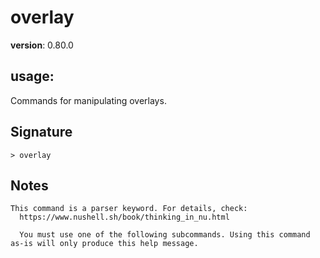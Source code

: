 # overlay

**version**: 0.80.0

## **usage**:

Commands for manipulating overlays.

## Signature

`> overlay `

## Notes

```text
This command is a parser keyword. For details, check:
  https://www.nushell.sh/book/thinking_in_nu.html

  You must use one of the following subcommands. Using this command as-is will only produce this help message.
```
